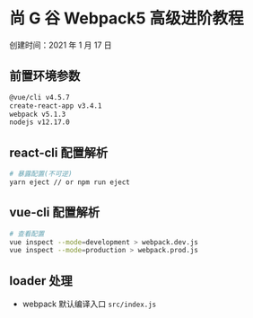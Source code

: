 # 尚 G 谷 Webpack5 高级进阶教程

创建时间：2021 年 1 月 17 日

## 前置环境参数

```bash
@vue/cli v4.5.7
create-react-app v3.4.1
webpack v5.1.3
nodejs v12.17.0
```

## react-cli 配置解析

```bash
# 暴露配置(不可逆)
yarn eject // or npm run eject
```

## vue-cli 配置解析

```bash
# 查看配置
vue inspect --mode=development > webpack.dev.js
vue inspect --mode=production > webpack.prod.js
```

## loader 处理

* webpack 默认编译入口 `src/index.js`

